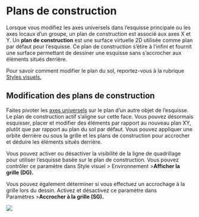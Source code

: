 # Plans de construction

Lorsque vous modifiez les axes universels dans l’esquisse principale ou les axes locaux d’un groupe, un plan de construction est associé aux axes X et Y. Un **plan de construction** est une surface virtuelle 2D utilisée comme plan par défaut pour l’esquisse. Ce plan de construction s’étire à l’infini et fournit une surface permettant de dessiner une esquisse sans s’accrocher aux éléments situés derrière.

Pour savoir comment modifier le plan du sol, reportez-vous à la rubrique [Styles visuels.](../formit-primer/part-i/visual-settings.md)

## Modification des plans de construction

Faites pivoter les [axes universels](world-axes.md) sur le plan d’un autre objet de l’esquisse. Le plan de construction actif s’aligne sur cette face. Vous pouvez désormais esquisser, placer et modifier des éléments par rapport au nouveau plan XY, plutôt que par rapport au plan du sol par défaut. Vous pouvez appliquer une orbite derrière ou sous la grille et les plans de construction pour accrocher et déduire les éléments situés derrière.

Vous pouvez activer ou désactiver la visibilité de la ligne de quadrillage pour utiliser l’esquisse basée sur le plan de construction. Vous pouvez contrôler ce paramètre dans Style visuel > Environnement >**Afficher la grille (DG).**

Vous pouvez également déterminer si vous effectuez un accrochage à la grille lors du dessin. Activez et désactivez ce paramètre dans Paramètres >**Accrocher à la grille (SG).**

![](../.gitbook/assets/work-plane.gif)

